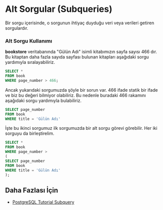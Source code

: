 Alt Sorgular (Subqueries)
======
Bir sorgu içerisinde, o sorgunun ihtiyaç duyduğu veri veya verileri getiren sorgulardır.


### Alt Sorgu Kullanımı

**bookstore** veritabanında "Gülün Adı" isimli kitabımızın sayfa sayısı 466 dır. Bu kitaptan daha fazla sayıda sayfası bulunan kitapları aşağıdaki sorgu yardımıyla 
sıralayabiliriz.

```SQL
SELECT *
FROM book
WHERE page_number > 466;
```
Ancak yukarıdaki sorgumuzda şöyle bir sorun var. 466 ifade statik bir ifade ve biz bu değeri bilmiyor olabiliriz. Bu nedenle buradaki 466 rakamını aşağıdaki sorgu
yardımıyla bulabiliriz.
```SQL
SELECT page_number
FROM book
WHERE title = 'Gülün Adı'
```

İşte bu ikinci sorgumuz ilk sorgumuzda bir alt sorgu görevi görebilir. Her iki sorguyu da birleştirelim.

```SQL
SELECT *
FROM book
WHERE page_number >
(
SELECT page_number
FROM book
WHERE title = 'Gülün Adı'
);
```


## Daha Fazlası İçin
- [PostgreSQL Tutorial Subquery](https://www.postgresqltutorial.com/postgresql-subquery/)
